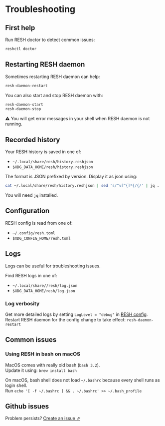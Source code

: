 # Troubleshooting

## First help

Run RESH doctor to detect common issues:
```sh
reshctl doctor
```

## Restarting RESH daemon

Sometimes restarting RESH daemon can help:
```sh
resh-daemon-restart
```

You can also start and stop RESH daemon with:
```sh
resh-daemon-start
resh-daemon-stop
```

:warning: You will get error messages in your shell when RESH daemon is not running.

## Recorded history

Your RESH history is saved in one of:
- `~/.local/share/resh/history.reshjson`
- `$XDG_DATA_HOME/resh/history.reshjson`

The format is JSON prefixed by version. Display it as json using:

```sh
cat ~/.local/share/resh/history.reshjson | sed 's/^v[^{]*{/{/' | jq .
```

You will need `jq` installed.

## Configuration

RESH config is read from one of:
- `~/.config/resh.toml` 
- `$XDG_CONFIG_HOME/resh.toml`

## Logs

Logs can be useful for troubleshooting issues.

Find RESH logs in one of:
- `~/.local/share//resh/log.json`
- `$XDG_DATA_HOME/resh/log.json`

### Log verbosity

Get more detailed logs by setting `LogLevel = "debug"` in [RESH config](#configuration).  
Restart RESH daemon for the config change to take effect: `resh-daemon-restart`

## Common issues

### Using RESH in bash on macOS

MacOS comes with really old bash (`bash 3.2`).  
Update it using: `brew install bash`

On macOS, bash shell does not load `~/.bashrc` because every shell runs as login shell.  
Run  `echo '[ -f ~/.bashrc ] && . ~/.bashrc' >> ~/.bash_profile`

## Github issues

Problem persists? [Create an issue ⇗](https://github.com/curusarn/resh/issues)
